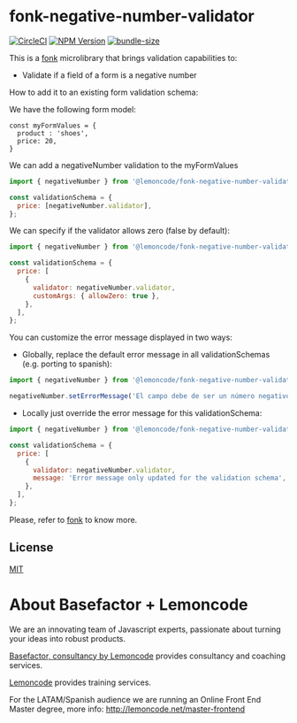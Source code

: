 # fonk-negative-number-validator

[![CircleCI](https://badgen.net/github/status/Lemoncode/fonk-negative-number-validator/master?icon=circleci&label=circleci)](https://circleci.com/gh/Lemoncode/fonk-negative-number-validator/tree/master)
[![NPM Version](https://badgen.net/npm/v/@lemoncode/fonk-negative-number-validator?icon=npm&label=npm)](https://www.npmjs.com/package/@lemoncode/fonk-negative-number-validator)
[![bundle-size](https://badgen.net/bundlephobia/min/@lemoncode/fonk-negative-number-validator)](https://bundlephobia.com/result?p=@lemoncode/fonk-negative-number-validator)

This is a [fonk](https://github.com/Lemoncode/fonk) microlibrary that brings validation capabilities to:

- Validate if a field of a form is a negative number

How to add it to an existing form validation schema:

We have the following form model:

```
const myFormValues = {
  product : 'shoes',
  price: 20,
}
```

We can add a negativeNumber validation to the myFormValues

```javascript
import { negativeNumber } from '@lemoncode/fonk-negative-number-validator';

const validationSchema = {
  price: [negativeNumber.validator],
};
```

We can specify if the validator allows zero (false by default):

```javascript
import { negativeNumber } from '@lemoncode/fonk-negative-number-validator';

const validationSchema = {
  price: [
    {
      validator: negativeNumber.validator,
      customArgs: { allowZero: true },
    },
  ],
};
```

You can customize the error message displayed in two ways:

- Globally, replace the default error message in all validationSchemas (e.g. porting to spanish):

```javascript
import { negativeNumber } from '@lemoncode/fonk-negative-number-validator';

negativeNumber.setErrorMessage('El campo debe de ser un número negativo');
```

- Locally just override the error message for this validationSchema:

```javascript
import { negativeNumber } from '@lemoncode/fonk-negative-number-validator';

const validationSchema = {
  price: [
    {
      validator: negativeNumber.validator,
      message: 'Error message only updated for the validation schema',
    },
  ],
};
```

Please, refer to [fonk](https://github.com/Lemoncode/fonk) to know more.

## License

[MIT](./LICENSE)

# About Basefactor + Lemoncode

We are an innovating team of Javascript experts, passionate about turning your ideas into robust products.

[Basefactor, consultancy by Lemoncode](http://www.basefactor.com) provides consultancy and coaching services.

[Lemoncode](http://lemoncode.net/services/en/#en-home) provides training services.

For the LATAM/Spanish audience we are running an Online Front End Master degree, more info: http://lemoncode.net/master-frontend
